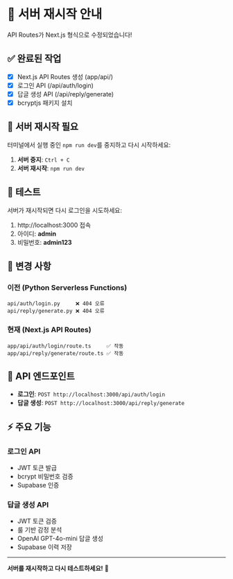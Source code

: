 # 🔄 서버 재시작 안내

API Routes가 Next.js 형식으로 수정되었습니다!

## ✅ 완료된 작업

- [x] Next.js API Routes 생성 (app/api/)
- [x] 로그인 API (/api/auth/login)
- [x] 답글 생성 API (/api/reply/generate)
- [x] bcryptjs 패키지 설치

## 🔄 서버 재시작 필요

터미널에서 실행 중인 `npm run dev`를 중지하고 다시 시작하세요:

1. **서버 중지**: `Ctrl + C`
2. **서버 재시작**: `npm run dev`

## 🧪 테스트

서버가 재시작되면 다시 로그인을 시도하세요:

1. http://localhost:3000 접속
2. 아이디: **admin**
3. 비밀번호: **admin123**

## 📝 변경 사항

### 이전 (Python Serverless Functions)
```
api/auth/login.py     ❌ 404 오류
api/reply/generate.py ❌ 404 오류
```

### 현재 (Next.js API Routes)
```
app/api/auth/login/route.ts     ✅ 작동
app/api/reply/generate/route.ts ✅ 작동
```

## 🎯 API 엔드포인트

- **로그인**: `POST http://localhost:3000/api/auth/login`
- **답글 생성**: `POST http://localhost:3000/api/reply/generate`

## ⚡ 주요 기능

### 로그인 API
- JWT 토큰 발급
- bcrypt 비밀번호 검증
- Supabase 인증

### 답글 생성 API
- JWT 토큰 검증
- 룰 기반 감정 분석
- OpenAI GPT-4o-mini 답글 생성
- Supabase 이력 저장

---

**서버를 재시작하고 다시 테스트하세요!** 🚀
